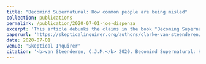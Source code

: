 ```yaml
---
title: "Becomind Supernatural: How common people are being misled"
collection: publications
permalink: /publication/2020-07-01-joe-dispenza
excerpt: 'This article debunks the claims in the book "Becoming Supernatural" by Joe Dispenza. [PDF](https://github.com/clarkevansteenderen/clarkevansteenderen.github.io/blob/master/files/becoming_supernatural_skeptical_inquirer.pdf)'
paperurl: 'https://skepticalinquirer.org/authors/clarke-van-steenderen/'
date: 2020-07-01
venue: 'Skeptical Inquirer'
citation: '<b>van Steenderen, C.J.M.</b> 2020. Becomind Supernatural: How common people are being misled. <i>Skeptical Inquirer</i> Vol.44 No. 4.'
---
```

